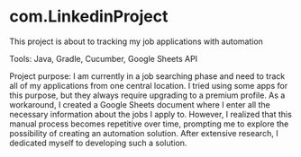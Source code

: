 # com.LinkedinProject
This project is about to tracking my job applications with automation

Tools:
Java, Gradle, Cucumber, Google Sheets API

Project purpose:
I am currently in a job searching phase and need to track all of my applications from one central location. I tried using some apps for this purpose, but they always require upgrading to a premium profile. As a workaround, I created a Google Sheets document where I enter all the necessary information about the jobs I apply to. 
However, I realized that this manual process becomes repetitive over time, prompting me to explore the possibility of creating an automation solution. 
After extensive research, I dedicated myself to developing such a solution.








